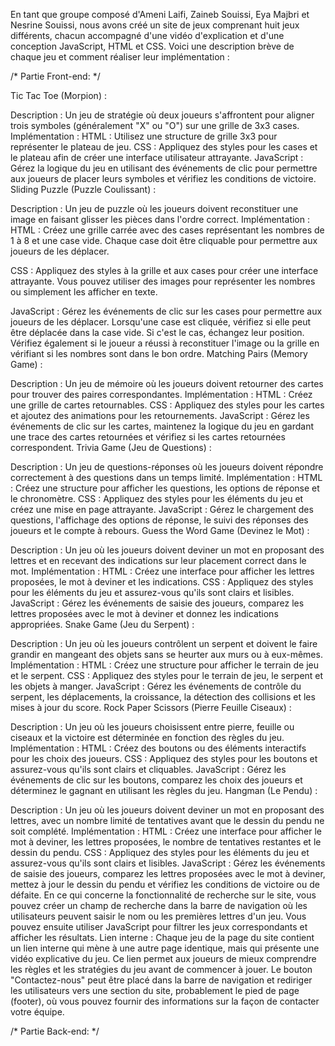 En tant que groupe composé d'Ameni Laifi, Zaineb Souissi, Eya Majbri et Nesrine Souissi, nous avons créé un site de jeux comprenant huit jeux différents, chacun accompagné d'une vidéo d'explication et d'une conception JavaScript, HTML et CSS. Voici une description brève de chaque jeu et comment réaliser leur implémentation :

/* Partie Front-end: */

Tic Tac Toe (Morpion) :

Description : Un jeu de stratégie où deux joueurs s'affrontent pour aligner trois symboles (généralement "X" ou "O") sur une grille de 3x3 cases.
Implémentation :
HTML : Utilisez une structure de grille 3x3 pour représenter le plateau de jeu.
CSS : Appliquez des styles pour les cases et le plateau afin de créer une interface utilisateur attrayante.
JavaScript : Gérez la logique du jeu en utilisant des événements de clic pour permettre aux joueurs de placer leurs symboles et vérifiez les conditions de victoire.
Sliding Puzzle (Puzzle Coulissant) :

Description : Un jeu de puzzle où les joueurs doivent reconstituer une image en faisant glisser les pièces dans l'ordre correct.
Implémentation :
HTML : Créez une grille carrée avec des cases représentant les nombres de 1 à 8 et une case vide. Chaque case doit être cliquable pour permettre aux joueurs de les déplacer.

CSS : Appliquez des styles à la grille et aux cases pour créer une interface attrayante. Vous pouvez utiliser des images pour représenter les nombres ou simplement les afficher en texte.

JavaScript : Gérez les événements de clic sur les cases pour permettre aux joueurs de les déplacer. Lorsqu'une case est cliquée, vérifiez si elle peut être déplacée dans la case vide. Si c'est le cas, échangez leur position. Vérifiez également si le joueur a réussi à reconstituer l'image ou la grille en vérifiant si les nombres sont dans le bon ordre.
Matching Pairs (Memory Game) :

Description : Un jeu de mémoire où les joueurs doivent retourner des cartes pour trouver des paires correspondantes.
Implémentation :
HTML : Créez une grille de cartes retournables.
CSS : Appliquez des styles pour les cartes et ajoutez des animations pour les retournements.
JavaScript : Gérez les événements de clic sur les cartes, maintenez la logique du jeu en gardant une trace des cartes retournées et vérifiez si les cartes retournées correspondent.
Trivia Game (Jeu de Questions) :

Description : Un jeu de questions-réponses où les joueurs doivent répondre correctement à des questions dans un temps limité.
Implémentation :
HTML : Créez une structure pour afficher les questions, les options de réponse et le chronomètre.
CSS : Appliquez des styles pour les éléments du jeu et créez une mise en page attrayante.
JavaScript : Gérez le chargement des questions, l'affichage des options de réponse, le suivi des réponses des joueurs et le compte à rebours.
Guess the Word Game (Devinez le Mot) :

Description : Un jeu où les joueurs doivent deviner un mot en proposant des lettres et en recevant des indications sur leur placement correct dans le mot.
Implémentation :
HTML : Créez une interface pour afficher les lettres proposées, le mot à deviner et les indications.
CSS : Appliquez des styles pour les éléments du jeu et assurez-vous qu'ils sont clairs et lisibles.
JavaScript : Gérez les événements de saisie des joueurs, comparez les lettres proposées avec le mot à deviner et donnez les indications appropriées.
Snake Game (Jeu du Serpent) :

Description : Un jeu où les joueurs contrôlent un serpent et doivent le faire grandir en mangeant des objets sans se heurter aux murs ou à eux-mêmes.
Implémentation :
HTML : Créez une structure pour afficher le terrain de jeu et le serpent.
CSS : Appliquez des styles pour le terrain de jeu, le serpent et les objets à manger.
JavaScript : Gérez les événements de contrôle du serpent, les déplacements, la croissance, la détection des collisions et les mises à jour du score.
Rock Paper Scissors (Pierre Feuille Ciseaux) :

Description : Un jeu où les joueurs choisissent entre pierre, feuille ou ciseaux et la victoire est déterminée en fonction des règles du jeu.
Implémentation :
HTML : Créez des boutons ou des éléments interactifs pour les choix des joueurs.
CSS : Appliquez des styles pour les boutons et assurez-vous qu'ils sont clairs et cliquables.
JavaScript : Gérez les événements de clic sur les boutons, comparez les choix des joueurs et déterminez le gagnant en utilisant les règles du jeu.
Hangman (Le Pendu) :

Description : Un jeu où les joueurs doivent deviner un mot en proposant des lettres, avec un nombre limité de tentatives avant que le dessin du pendu ne soit complété.
Implémentation :
HTML : Créez une interface pour afficher le mot à deviner, les lettres proposées, le nombre de tentatives restantes et le dessin du pendu.
CSS : Appliquez des styles pour les éléments du jeu et assurez-vous qu'ils sont clairs et lisibles.
JavaScript : Gérez les événements de saisie des joueurs, comparez les lettres proposées avec le mot à deviner, mettez à jour le dessin du pendu et vérifiez les conditions de victoire ou de défaite.
En ce qui concerne la fonctionnalité de recherche sur le site, vous pouvez créer un champ de recherche dans la barre de navigation où les utilisateurs peuvent saisir le nom ou les premières lettres d'un jeu. Vous pouvez ensuite utiliser JavaScript pour filtrer les jeux correspondants et afficher les résultats.
Lien interne : Chaque jeu de la page du site contient un lien interne qui mène à une autre page identique, mais qui présente une vidéo explicative du jeu. Ce lien permet aux joueurs de mieux comprendre les règles et les stratégies du jeu avant de commencer à jouer.
Le bouton "Contactez-nous" peut être placé dans la barre de navigation et rediriger les utilisateurs vers une section du site, probablement le pied de page (footer), où vous pouvez fournir des informations sur la façon de contacter votre équipe.

/* Partie Back-end: */


